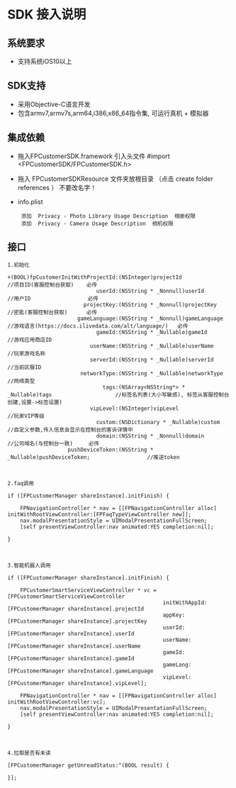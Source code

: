 SDK 接入说明
=
系统要求
-

   *  支持系统iOS10以上

SDK支持
-
   *  采用Objective-C语言开发
   *  包含armv7,armv7s,arm64,i386,x86_64指令集, 可运行真机 + 模拟器 

集成依赖
-

   *  拖入FPCustomerSDK.framework 引入头文件 #import <FPCustomerSDK/FPCustomerSDK.h>
   
   *  拖入 FPCustomerSDKResource 文件夹放根目录 （点击 create folder references ） 不要改名字！
    
   *  info.plist 
   
           添加  Privacy - Photo Library Usage Description  相册权限       
           添加  Privacy - Camera Usage Description  相机权限
         
    
接口
-

    1.初始化

    +(BOOL)fpCustomerInitWithProjectId:(NSInteger)projectId                                    //项目ID(客服控制台获取)    必传
                                userId:(NSString * _Nonnull)userId                             //用户ID                  必传
                            projectKey:(NSString * _Nonnull)projectKey                         //密匙(客服控制台获取)      必传
                          gameLanguage:(NSString * _Nonnull)gameLanguage                       //游戏语言(https://docs.ilivedata.com/alt/language/)   必传
                                gameId:(NSString * _Nullable)gameId                            //游戏应用商店ID
                              userName:(NSString * _Nullable)userName                          //玩家游戏名称
                              serverId:(NSString * _Nullable)serverId                          //当前区服ID
                           networkType:(NSString * _Nullable)networkType                       //网络类型
                                  tags:(NSArray<NSString*> * _Nullable)tags                    //标签名列表(大小写敏感), 标签从客服控制台创建,设置->标签设置)
                              vipLevel:(NSInteger)vipLevel                                     //玩家VIP等级
                                custom:(NSDictionary * _Nullable)custom                        //自定义参数,传入信息会显示在控制台的客诉详情中
                                domain:(NSString * _Nonnull)domain                             //公司域名(与控制台一致)     必传
                       pushDeviceToken:(NSString * _Nullable)pushDeviceToken;                  //推送token
            
            
            
    2.faq调用
                                   
    if ([FPCustomerManager shareInstance].initFinish) {
    
        FPNavigationController * nav = [[FPNavigationController alloc] initWithRootViewController:[FPFaqTypeViewController new]];
        nav.modalPresentationStyle = UIModalPresentationFullScreen;
        [self presentViewController:nav animated:YES completion:nil];
        
    }
    
    
    
    3.智能机器人调用

    if ([FPCustomerManager shareInstance].initFinish) {
    
        FPCustomerSmartServiceViewController * vc = [FPCustomerSmartServiceViewController
                                                     initWithAppId:[FPCustomerManager shareInstance].projectId
                                                     appKey:[FPCustomerManager shareInstance].projectKey
                                                     userId:[FPCustomerManager shareInstance].userId
                                                     userName:[FPCustomerManager shareInstance].userName
                                                     gameId:[FPCustomerManager shareInstance].gameId
                                                     gameLang:[FPCustomerManager shareInstance].gameLanguage
                                                     vipLevel:[FPCustomerManager shareInstance].vipLevel];
    
        FPNavigationController * nav = [[FPNavigationController alloc] initWithRootViewController:vc];
        nav.modalPresentationStyle = UIModalPresentationFullScreen;
        [self presentViewController:nav animated:YES completion:nil];
    
    }
    
   

    4.拉取是否有未读
    
    [FPCustomerManager getUnreadStatus:^(BOOL result) {
        
    }];
